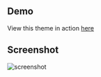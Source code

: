 ## Demo
View this theme in action [here](https://jaybhayesunil.github.io/)

## Screenshot
![screenshot](https://raw.githubusercontent.com/jeromelachaud/freelancer-theme/master/screenshot.png)

